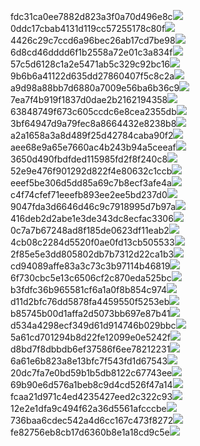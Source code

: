 fdc31ca0ee7882d823a3f0a70d496e8c<img  src="https://img.alicdn.com/bao/uploaded/i3/2639837995/TB2me9npIj_B1NjSZFHXXaDWpXa_!!2639837995.jpg_160x160.jpg">
0ddc17cbab4131d119cc57255178c80f<img  src="https://img.alicdn.com/bao/uploaded/i1/2639837995/O1CN0128vl0KHRyAexEmp_!!2639837995.jpg_160x160.jpg">
4426c29c7ccd6a96bec26ab17cd7be98<img  src="https://img.alicdn.com/bao/uploaded/i4/2639837995/O1CN0128vl03pVszyGMqJ_!!2639837995.jpg_160x160.jpg">
6d8cd46dddd6f1b2558a72e01c3a834f<img  src="https://img.alicdn.com/bao/uploaded/i2/2639837995/O1CN0128vl0Ih2dy6u3Fm_!!2639837995.jpg_160x160.jpg">
57c5d6128c1a2e5471ab5c329c92bc16<img  src="https://img.alicdn.com/bao/uploaded/i3/2639837995/O1CN0128vl0EHQKbxN3lK_!!2639837995.jpg_160x160.jpg">
9b6b6a41122d635dd27860407f5c8c2a<img  src="https://img.alicdn.com/bao/uploaded/i4/2639837995/O1CN0128vl0WN9kjPa3ZD_!!2639837995.jpg_160x160.jpg">
a9d98a88bb7d6880a7009e56ba6b36c9<img  src="https://img.alicdn.com/bao/uploaded/i2/2639837995/TB2mEA3prZnBKNjSZFGXXbt3FXa_!!2639837995.jpg_160x160.jpg">
7ea7f4b919f1837d0dae2b2162194358<img  src="https://img.alicdn.com/bao/uploaded/i2/2639837995/O1CN0128vl0QpJsAxAuM2_!!2639837995.jpg_160x160.jpg">
63848749f673c605ccdc6e8cea2355db<img  src="https://img.alicdn.com/bao/uploaded/i1/2639837995/O1CN0128vl0Y8l0ANbkeI_!!2639837995.jpg_160x160.jpg">
3bf64947d9a79fec8a8664432e8238b8<img  src="https://img.alicdn.com/bao/uploaded/i4/2639837995/O1CN0128vl0crlIuBjuDl_!!2639837995.jpg_160x160.jpg">
a2a1658a3a8d489f25d42784caba90f2<img  src="https://img.alicdn.com/bao/uploaded/i4/2639837995/O1CN0128vl0FocLMl3t6j_!!2639837995.jpg_160x160.jpg">
aee68e9a65e7660ac4b243b94a5ceeaf<img  src="https://img.alicdn.com/bao/uploaded/i3/2639837995/TB2Z4ECncj_B1NjSZFHXXaDWpXa_!!2639837995.jpg_160x160.jpg">
3650d490fbdfded115985fd2f8f240c8<img  src="https://img.alicdn.com/imgextra/i4/2639837995/O1CN0128vl0kTOv7xTlT0_!!2639837995.jpg">
52e9e476f901292d822f4e80632c1ccb<img  src="https://img.alicdn.com/imgextra/i4/2639837995/O1CN0128vl0knXk89DGhP_!!2639837995.jpg">
eeef5be306d5dd85a69c7b8ecf3afe4a<img  src="https://img.alicdn.com/imgextra/i3/2639837995/O1CN0128vl0jwKE0retiZ_!!2639837995.jpg">
c4f74cfef71eeefb893ee2ee5bd237d0<img  src="https://img.alicdn.com/imgextra/i4/2639837995/O1CN0128vl0knYPeiB3mg_!!2639837995.jpg">
9047fda3d6646d46c9c7918995d7b97a<img  src="https://img.alicdn.com/imgextra/i3/2639837995/O1CN0128vl0knYwuRt37u_!!2639837995.jpg">
416deb2d2abe1e3de343dc8ecfac3306<img  src="https://img.alicdn.com/imgextra/i4/2639837995/O1CN0128vl0kFKmDy1OSb_!!2639837995.jpg">
0c7a7b67248ad8f185de0623df11eab2<img  src="https://img.alicdn.com/imgextra/i3/2639837995/O1CN0128vl0knXk87znJs_!!2639837995.jpg">
4cb08c2284d5520f0ae0fd13cb505533<img  src="https://img.alicdn.com/imgextra/i3/2639837995/O1CN0128vl0l6RGKnL2MC_!!2639837995.jpg">
2f85e5e3dd805802db7b7312d22ca1b3<img  src="https://img.alicdn.com/imgextra/i2/2639837995/O1CN0128vl0j2O3PYaKR0_!!2639837995.jpg">
cd94089affe83a3c73c3b97114b46819<img  src="https://img.alicdn.com/imgextra/i4/2639837995/O1CN0128vl0lkXOWMFylU_!!2639837995.jpg">
6f730cbc5e13c6506cf2c870eda525bc<img  src="https://img.alicdn.com/imgextra/i3/2639837995/O1CN0128vl0ieq4pNgq7H_!!2639837995.jpg">
b3fdfc36b965581cf6a1a0f8b854c974<img  src="https://img.alicdn.com/imgextra/i1/2639837995/O1CN0128vl0knYXy5EQvl_!!2639837995.jpg">
d11d2bfc76dd5878fa4459550f5253eb<img  src="https://img.alicdn.com/imgextra/i1/2639837995/O1CN0128vl0eIj8bLprat_!!2639837995.jpg">
b85745b00d1affa2d5073bb697e87b41<img  src="https://img.alicdn.com/imgextra/i3/2639837995/O1CN0128vl0kFKi3V8qK2_!!2639837995.jpg">
d534a4298ecf349d61d914746b029bbc<img  src="https://img.alicdn.com/imgextra/i2/2639837995/O1CN0128vl0jTA5Vdl47L_!!2639837995.jpg">
5a61cd701294b8d22fe12099e0e5242f<img  src="https://img.alicdn.com/imgextra/i1/2639837995/O1CN0128vl0j2PfCD26X4_!!2639837995.jpg">
d8bd7f8dbbdb6ef37586f6ee78212231<img  src="https://img.alicdn.com/imgextra/i1/2639837995/O1CN0128vl0l62HmNeiop_!!2639837995.jpg">
6a61e6b823a8e13bfc7f543fd1d67543<img  src="https://img.alicdn.com/imgextra/i2/2639837995/O1CN0128vl0lwaoARcIQC_!!2639837995.jpg">
20dc7fa7e0bd59b1b5db8122c67743ee<img  src="https://img.alicdn.com/imgextra/i1/2639837995/O1CN0128vl0kZONhw68Sw_!!2639837995.jpg">
69b90e6d576a1beb8c9d4cd526f47a14<img  src="https://img.alicdn.com/imgextra/i2/2639837995/O1CN0128vl0m91VpxvMvX_!!2639837995.jpg">
fcaa21d971c4ed4235427eed2c322c93<img  src="https://img.alicdn.com/imgextra/i2/2639837995/O1CN0128vl0knYHLK4JOk_!!2639837995.jpg">
12e2e1dfa9c494f62a36d5561afcccbe<img  src="https://img.alicdn.com/imgextra/i1/2639837995/O1CN0128vl0j2PzvsaVVk_!!2639837995.jpg">
736baa6cdec542a4d6cc167c473f8272<img  src="https://img.alicdn.com/imgextra/i2/2639837995/O1CN0128vl0lwcHZVu2xi_!!2639837995.jpg">
fe82756eb8cb17d6360b8e1a18cd9c5e<img  src="https://img.alicdn.com/imgextra/i1/2639837995/O1CN0128vl0jT8Xu6OJco_!!2639837995.jpg">
